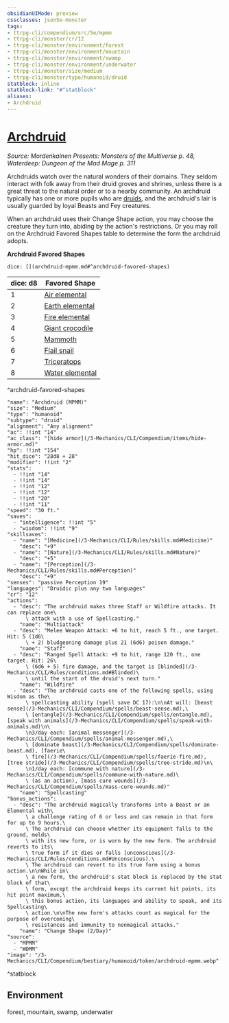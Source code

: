 ```yaml
---
obsidianUIMode: preview
cssclasses: json5e-monster
tags:
- ttrpg-cli/compendium/src/5e/mpmm
- ttrpg-cli/monster/cr/12
- ttrpg-cli/monster/environment/forest
- ttrpg-cli/monster/environment/mountain
- ttrpg-cli/monster/environment/swamp
- ttrpg-cli/monster/environment/underwater
- ttrpg-cli/monster/size/medium
- ttrpg-cli/monster/type/humanoid/druid
statblock: inline
statblock-link: "#^statblock"
aliases:
- Archdruid
---
```

# [Archdruid](3-Mechanics\CLI\Compendium\bestiary\humanoid/archdruid-mpmm.md)
*Source: Mordenkainen Presents: Monsters of the Multiverse p. 48, Waterdeep: Dungeon of the Mad Mage p. 311*  

Archdruids watch over the natural wonders of their domains. They seldom interact with folk away from their druid groves and shrines, unless there is a great threat to the natural order or to a nearby community. An archdruid typically has one or more pupils who are [druids](/3-Mechanics/CLI/Compendium/bestiary/humanoid/druid.md), and the archdruid's lair is usually guarded by loyal Beasts and Fey creatures.

When an archdruid uses their Change Shape action, you may choose the creature they turn into, abiding by the action's restrictions. Or you may roll on the Archdruid Favored Shapes table to determine the form the archdruid adopts.

**Archdruid Favored Shapes**

`dice: [](archdruid-mpmm.md#^archdruid-favored-shapes)`

| dice: d8 | Favored Shape |
|----------|---------------|
| 1 | [Air elemental](/3-Mechanics/CLI/Compendium/bestiary/elemental/air-elemental.md) |
| 2 | [Earth elemental](/3-Mechanics/CLI/Compendium/bestiary/elemental/earth-elemental.md) |
| 3 | [Fire elemental](/3-Mechanics/CLI/Compendium/bestiary/elemental/fire-elemental.md) |
| 4 | [Giant crocodile](/3-Mechanics/CLI/Compendium/bestiary/beast/giant-crocodile.md) |
| 5 | [Mammoth](/3-Mechanics/CLI/Compendium/bestiary/beast/mammoth.md) |
| 6 | [Flail snail](/3-Mechanics/CLI/Compendium/bestiary/elemental/flail-snail-mpmm.md) |
| 7 | [Triceratops](/3-Mechanics/CLI/Compendium/bestiary/beast/triceratops.md) |
| 8 | [Water elemental](/3-Mechanics/CLI/Compendium/bestiary/elemental/water-elemental.md) |
^archdruid-favored-shapes

```statblock
"name": "Archdruid (MPMM)"
"size": "Medium"
"type": "humanoid"
"subtype": "druid"
"alignment": "Any alignment"
"ac": !!int "14"
"ac_class": "[hide armor](/3-Mechanics/CLI/Compendium/items/hide-armor.md)"
"hp": !!int "154"
"hit_dice": "28d8 + 28"
"modifier": !!int "2"
"stats":
  - !!int "14"
  - !!int "14"
  - !!int "12"
  - !!int "12"
  - !!int "20"
  - !!int "11"
"speed": "30 ft."
"saves":
  - "intelligence": !!int "5"
  - "wisdom": !!int "9"
"skillsaves":
  - "name": "[Medicine](/3-Mechanics/CLI/Rules/skills.md#Medicine)"
    "desc": "+9"
  - "name": "[Nature](/3-Mechanics/CLI/Rules/skills.md#Nature)"
    "desc": "+5"
  - "name": "[Perception](/3-Mechanics/CLI/Rules/skills.md#Perception)"
    "desc": "+9"
"senses": "passive Perception 19"
"languages": "Druidic plus any two languages"
"cr": "12"
"actions":
  - "desc": "The archdruid makes three Staff or Wildfire attacks. It can replace one\
      \ attack with a use of Spellcasting."
    "name": "Multiattack"
  - "desc": "Melee Weapon Attack: +6 to hit, reach 5 ft., one target. Hit: 5 (1d6\
      \ + 2) bludgeoning damage plus 21 (6d6) poison damage."
    "name": "Staff"
  - "desc": "Ranged Spell Attack: +9 to hit, range 120 ft., one target. Hit: 26\
      \ (6d6 + 5) fire damage, and the target is [blinded](/3-Mechanics/CLI/Rules/conditions.md#Blinded)\
      \ until the start of the druid's next turn."
    "name": "Wildfire"
  - "desc": "The archdruid casts one of the following spells, using Wisdom as the\
      \ spellcasting ability (spell save DC 17):\n\nAt will: [beast sense](/3-Mechanics/CLI/Compendium/spells/beast-sense.md),\
      \ [entangle](/3-Mechanics/CLI/Compendium/spells/entangle.md), [speak with animals](/3-Mechanics/CLI/Compendium/spells/speak-with-animals.md)\n\
      \n3/day each: [animal messenger](/3-Mechanics/CLI/Compendium/spells/animal-messenger.md),\
      \ [dominate beast](/3-Mechanics/CLI/Compendium/spells/dominate-beast.md), [faerie\
      \ fire](/3-Mechanics/CLI/Compendium/spells/faerie-fire.md), [tree stride](/3-Mechanics/CLI/Compendium/spells/tree-stride.md)\n\
      \n1/day each: [commune with nature](/3-Mechanics/CLI/Compendium/spells/commune-with-nature.md)\
      \ (as an action), [mass cure wounds](/3-Mechanics/CLI/Compendium/spells/mass-cure-wounds.md)"
    "name": "Spellcasting"
"bonus_actions":
  - "desc": "The archdruid magically transforms into a Beast or an Elemental with\
      \ a challenge rating of 6 or less and can remain in that form for up to 9 hours.\
      \ The archdruid can choose whether its equipment falls to the ground, melds\
      \ with its new form, or is worn by the new form. The archdruid reverts to its\
      \ true form if it dies or falls [unconscious](/3-Mechanics/CLI/Rules/conditions.md#Unconscious).\
      \ The archdruid can revert to its true form using a bonus action.\n\nWhile in\
      \ a new form, the archdruid's stat block is replaced by the stat block of that\
      \ form, except the archdruid keeps its current hit points, its hit point maximum,\
      \ this bonus action, its languages and ability to speak, and its Spellcasting\
      \ action.\n\nThe new form's attacks count as magical for the purpose of overcoming\
      \ resistances and immunity to nonmagical attacks."
    "name": "Change Shape (2/Day)"
"source":
  - "MPMM"
  - "WDMM"
"image": "/3-Mechanics/CLI/Compendium/bestiary/humanoid/token/archdruid-mpmm.webp"
```
^statblock

## Environment

forest, mountain, swamp, underwater